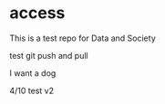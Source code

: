 # access

This is a test repo for Data and Society

test git push and pull

I want a dog

4/10 test v2